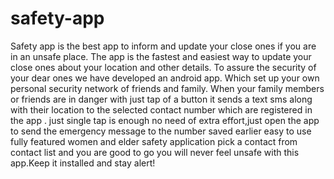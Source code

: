 # safety-app
Safety app is the best app to inform and update your close ones if you are in an unsafe place.
The app is the fastest and easiest way to update your close ones about your location and other details.
To assure the security of your dear ones we have developed an android app.
Which set up your own personal security network of friends and family.
When your family members or friends are in danger with just tap of a button it sends a text sms along with their location to the selected  contact number which  are  registered in the app .
just single tap is enough
no need of extra effort,just open the app to send the emergency message to the number saved earlier
easy to use
fully featured women and elder safety application
pick a contact from contact list and you are good to go
you will never feel unsafe with this app.Keep it installed and stay alert!
